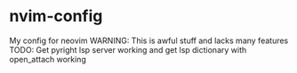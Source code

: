 # nvim-config
My config for neovim
WARNING: This is awful stuff and lacks many features
TODO: Get pyright lsp server working and get lsp dictionary with open_attach working
